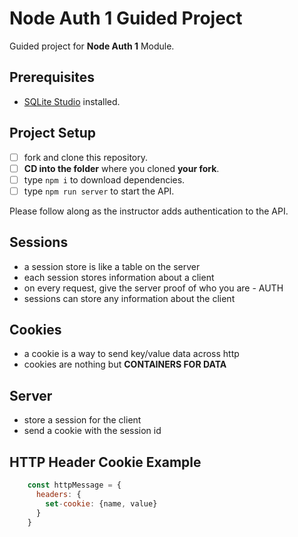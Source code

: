 # Node Auth 1 Guided Project

Guided project for **Node Auth 1** Module.

## Prerequisites

- [SQLite Studio](https://sqlitestudio.pl/index.rvt?act=download) installed.

## Project Setup

- [ ] fork and clone this repository.
- [ ] **CD into the folder** where you cloned **your fork**.
- [ ] type `npm i` to download dependencies.
- [ ] type `npm run server` to start the API.

Please follow along as the instructor adds authentication to the API.

## Sessions

- a session store is like a table on the server
- each session stores information about a client
- on every request, give the server proof of who you are - AUTH
- sessions can store any information about the client

## Cookies

- a cookie is a way to send key/value data across http
- cookies are nothing but **CONTAINERS FOR DATA**

## Server

- store a session for the client
- send a cookie with the session id

## HTTP Header Cookie Example

```javascript
    const httpMessage = {
      headers: {
        set-cookie: {name, value}
      }
    }
```
